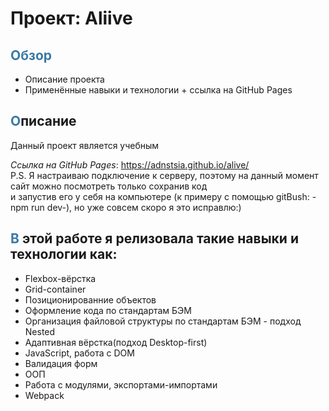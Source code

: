 # Проект: Aliive

## **<span style="color:3a79a6">Обзор</span>**
* Описание проекта
* Применённые навыки и технологии + ссылка на GitHub Pages

## <span style="color:3a79a6">**О**</span>писание

Данный проект является учебным

*Ссылка на GitHub Pages*: https://adnstsia.github.io/alive/  
P.S. Я настраиваю подключение к серверу, поэтому на данный момент сайт можно посмотреть только сохранив код  
и запустив его у себя на компьютере (к примеру с помощью gitBush: -npm run dev-), но уже совсем скоро я это исправлю:)  

## <span style="color:3a79a6">**В**</span> этой работе я релизовала такие навыки и технологии как:
- Flexbox-вёрстка
- Grid-container
- Позиционированние объектов
- Оформление кода по стандартам БЭМ
- Организация файловой структуры по стандартам БЭМ - подход Nested
- Адаптивная вёрстка(подход Desktop-first)
- JavaScript, pабота с DOM
- Валидация форм
- ООП
- Работа с модулями, экспортами-импортами
- Webpack
